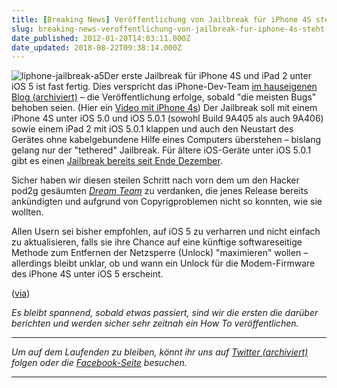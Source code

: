 ```yaml
---
title: [Breaking News] Veröffentlichung von Jailbreak für iPhone 4S steht kurz bevor
slug: breaking-news-veroffentlichung-von-jailbreak-fur-iphone-4s-steht-kurz-bevor
date_published: 2012-01-20T14:03:11.000Z
date_updated: 2018-08-22T09:38:14.000Z
---
```


![liphone-jailbreak-a5](//picdump.thafaker.de/2012/01/liphone-jailbreak-a5.png)Der erste Jailbreak für iPhone 4S und iPad 2 unter iOS 5 ist fast fertig. Dies verspricht das iPhone-Dev-Team [im hauseigenen Blog (archiviert)](http://web.archive.org/web/20120122055024/http://blog.iphone-dev.org:80/post/16162905938/corona-a5-jailbreak-nearly-ready-to-pop) – die Veröffentlichung erfolge, sobald "die meisten Bugs" behoben seien. (Hier ein [Video mit iPhone 4s](__GHOST_URL__/video-zeigt-untethered-jailbreak-eines-iphone-4s/)) Der Jailbreak soll mit einem iPhone 4S unter iOS 5.0 und iOS 5.0.1 (sowohl Build 9A405 als auch 9A406) sowie einem iPad 2 mit iOS 5.0.1 klappen und auch den Neustart des Gerätes ohne kabelgebundene Hilfe eines Computers überstehen – bislang gelang nur der "tethered" Jailbreak. Für ältere iOS-Geräte unter iOS 5.0.1 gibt es einen [Jailbreak bereits seit Ende Dezember](__GHOST_URL__/jailbreak-untethered-jailbreak-fur-ios-5-0-1-ist-da/).

Sicher haben wir diesen steilen Schritt nach vorn dem um den Hacker pod2g gesäumten *[Dream Team](__GHOST_URL__/news-untethered-jailbreak-fur-ipad-2-und-iphone-4s-dream-team-formiert-sich/)* zu verdanken, die jenes Release bereits ankündigten und aufgrund von Copyrigproblemen nicht so konnten, wie sie wollten.

Allen Usern sei bisher empfohlen, auf iOS 5 zu verharren und nicht einfach zu aktualisieren, falls sie ihre Chance auf eine künftige softwareseitige Methode zum Entfernen der Netzsperre (Unlock) "maximieren" wollen – allerdings bleibt unklar, ob und wann ein Unlock für die Modem-Firmware des iPhone 4S unter iOS 5 erscheint.

([via](http://www.heise.de/mac-and-i/meldung/Dev-Team-stimmt-auf-Jailbreak-fuer-iPhone-4S-und-iPad-2-ein-1418016.html?utm_source=twitterfeed&amp;utm_medium=facebook))

*Es bleibt spannend, sobald etwas passiert, sind wir die ersten die darüber berichten und werden sicher sehr zeitnah ein How To veröffentlichen.*

---

*Um auf dem Laufenden zu bleiben, könnt ihr uns auf [Twitter (archiviert)](http://web.archive.org/web/20250905043545/https://twitter.com/) folgen oder die [Facebook-Seite](http://de-de.facebook.com/pages/thafaker-auf-Beton/154600141278763) besuchen.*

---
